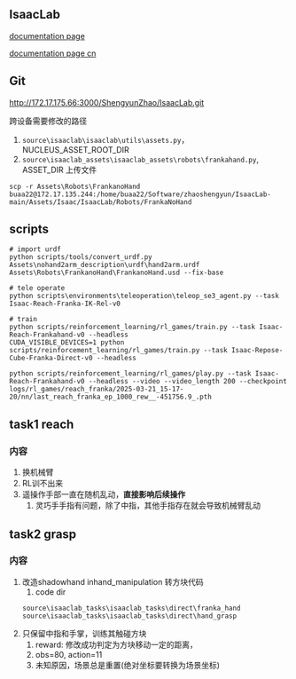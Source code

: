 ## IsaacLab
[documentation page](https://isaac-sim.github.io/IsaacLab)

[documentation page cn](https://docs.robotsfan.com/isaaclab/index.html)

## Git
http://172.17.175.66:3000/ShengyunZhao/IsaacLab.git

跨设备需要修改的路径 
1. `source\isaaclab\isaaclab\utils\assets.py`，NUCLEUS_ASSET_ROOT_DIR
2. `source\isaaclab_assets\isaaclab_assets\robots\frankahand.py`, ASSET_DIR
上传文件
```shell
scp -r Assets\Robots\FrankanoHand  buaa22@172.17.135.244:/home/buaa22/Software/zhaoshengyun/IsaacLab-main/Assets/Isaac/IsaacLab/Robots/FrankaNoHand
```
## scripts

```shell
# import urdf
python scripts/tools/convert_urdf.py Assets\nohand2arm_description\urdf\hand2arm.urdf Assets\Robots\FrankanoHand\FrankanoHand.usd --fix-base
```
```shell 
# tele operate
python scripts\environments\teleoperation\teleop_se3_agent.py --task Isaac-Reach-Franka-IK-Rel-v0
```
```shell
# train 
python scripts/reinforcement_learning/rl_games/train.py --task Isaac-Reach-Frankahand-v0 --headless
CUDA_VISIBLE_DEVICES=1 python scripts/reinforcement_learning/rl_games/train.py --task Isaac-Repose-Cube-Franka-Direct-v0 --headless

python scripts/reinforcement_learning/rl_games/play.py --task Isaac-Reach-Frankahand-v0 --headless --video --video_length 200 --checkpoint logs/rl_games/reach_franka/2025-03-21_15-17-20/nn/last_reach_franka_ep_1000_rew__-451756.9_.pth
```

## task1 reach
### 内容
1. 换机械臂
2. RL训不出来
3. 遥操作手部一直在随机乱动，**直接影响后续操作**
    1. 灵巧手手指有问题，除了中指，其他手指存在就会导致机械臂乱动

## task2 grasp
### 内容
1. 改造shadowhand inhand_manipulation 转方块代码
    1. code dir 
    ```shell
    source\isaaclab_tasks\isaaclab_tasks\direct\franka_hand
    source\isaaclab_tasks\isaaclab_tasks\direct\hand_grasp
    ```
2. 只保留中指和手掌，训练其触碰方块
    1. reward: 修改成功判定为方块移动一定的距离，
    2. obs=80, action=11
    3. 未知原因，场景总是重置(绝对坐标要转换为场景坐标)

